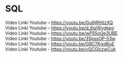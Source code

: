 # SQL
Video Linki Youtube – https://youtu.be/Gu6jRHtIzXQ  
Video Linki Youtube – https://youtu.be/d_6qjWygkeg  
Video Linki Youtube – https://youtu.be/wP55oQe3UBE  
Video Linki Youtube - https://youtu.be/3SpssOP-53w  
Video Linki Youtube - https://youtu.be/G8C7Kixd6uE  
Video Linki Youtube - https://youtu.be/vQCGlczwCuk
